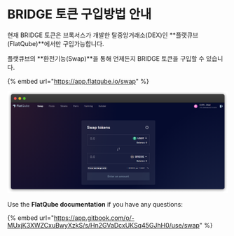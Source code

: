# BRIDGE 토큰 구입방법 안내

현재 BRIDGE 토큰은 브록서스가 개발한 탈중앙거래소(DEX)인 **플랫큐브(FlatQube)**에서만 구입가능합니다.

플랫큐브의 **환전기능(Swap)**을 통해 언제든지 BRIDGE 토큰을 구입할 수 있습니다. &#x20;

{% embed url="https://app.flatqube.io/swap" %}

![](<../../.gitbook/assets/image (26).png>)

Use the **FlatQube documentation** if you have any questions:

{% embed url="https://app.gitbook.com/o/-MUxjK3XWZCxuBwyXzkS/s/Hn2GVaDcxUKSq45GJhH0/use/swap" %}
